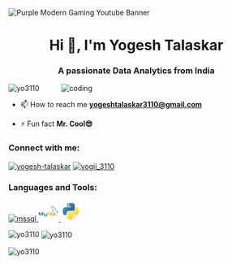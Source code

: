 ![Purple Modern Gaming Youtube Banner](https://github.com/Yo3110/Yo3110/assets/143214362/1872c5e9-8c5e-483e-8eaf-810f44399cf1)

<h1 align="center">Hi 👋, I'm Yogesh Talaskar</h1>
<h3 align="center">A passionate Data Analytics from India</h3>

<img align="right" alt="coding" width="400" src="https://user-images.githubusercontent.com/55389276/140866485-8fb1c876-9a8f-4d6a-98dc-08c4981eaf70.gif">

<p align="left"> <img src="https://komarev.com/ghpvc/?username=yo3110&label=Profile%20views&color=0e75b6&style=flat" alt="yo3110" /> </p>

- 📫 How to reach me **yogeshtalaskar3110@gmail.com**

- ⚡ Fun fact **Mr. Cool😎**

<h3 align="left">Connect with me:</h3>
<p align="left">
<a href="https://linkedin.com/in/yogesh-talaskar" target="blank"><img align="center" src="https://raw.githubusercontent.com/rahuldkjain/github-profile-readme-generator/master/src/images/icons/Social/linked-in-alt.svg" alt="yogesh-talaskar" height="30" width="40" /></a>
<a href="https://instagram.com/yogii_3110" target="blank"><img align="center" src="https://raw.githubusercontent.com/rahuldkjain/github-profile-readme-generator/master/src/images/icons/Social/instagram.svg" alt="yogii_3110" height="30" width="40" /></a>
</p>

<h3 align="left">Languages and Tools:</h3>
<p align="left"> <a href="https://www.microsoft.com/en-us/sql-server" target="_blank" rel="noreferrer"> <img src="https://www.svgrepo.com/show/303229/microsoft-sql-server-logo.svg" alt="mssql" width="40" height="40"/> </a> <a href="https://www.mysql.com/" target="_blank" rel="noreferrer"> <img src="https://raw.githubusercontent.com/devicons/devicon/master/icons/mysql/mysql-original-wordmark.svg" alt="mysql" width="40" height="40"/> </a> <a href="https://www.python.org" target="_blank" rel="noreferrer"> <img src="https://raw.githubusercontent.com/devicons/devicon/master/icons/python/python-original.svg" alt="python" width="40" height="40"/> </a> </p>

<p><img align="left" src="https://github-readme-stats.vercel.app/api/top-langs?username=yo3110&show_icons=true&locale=en&layout=compact" alt="yo3110" /></p>

<p>&nbsp;<img align="center" src="https://github-readme-stats.vercel.app/api?username=yo3110&show_icons=true&locale=en" alt="yo3110" /></p>

<p><img align="center" src="https://github-readme-streak-stats.herokuapp.com/?user=yo3110&" alt="yo3110" /></p>
